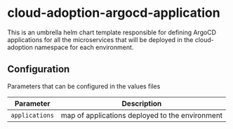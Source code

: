 # cloud-adoption-argocd-application

This is an umbrella helm chart template responsible for defining ArgoCD applications for all the microservices that will be deployed in the cloud-adoption namespace for each environment.


## Configuration

Parameters that can be configured in the values files

| Parameter | Description  |
| --------- | ----------- |
| `applications` | map of applications deployed to the environment |

